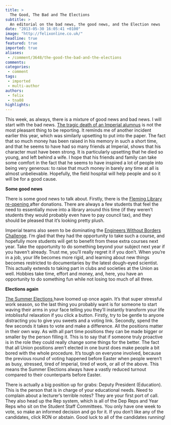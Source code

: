 ```yaml
---
title: >
  The Good, The Bad and The Elections
subtitle: >
  An editorial on the bad news, the good news, and the Election news
date: "2013-05-30 16:05:41 +0100"
image: "http://felixonline.co.uk/"
headline: true
featured: true
imported: true
aliases:
 - /comment/3648/the-good-the-bad-and-the-elections
comments:
categories:
 - comment
tags:
 - imported
 - multi-author
authors:
 - felix
 - tna08
highlights:
---
```


This week, as always, there is a mixture of good news and bad news. I will start with the bad news. [The tragic death of an Imperial alumnus](http://felixonline.co.uk/news/3646/imperial-alumnus-killed-in-syria/) is not the most pleasant thing to be reporting. It reminds me of another incident earlier this year, which was similarly upsetting to put into the paper. The fact that so much money has been raised in his memory in such a short time, and that he seems to have had so many friends at Imperial, shows that his character must have been strong. It is particularly upsetting that he died so young, and left behind a wife. I hope that his friends and family can take some comfort in the fact that he seems to have inspired a lot of people into being very generous: to raise that much money in barely any time at all is almost unbelievable. Hopefully, the field hospital will help people and so it will be for a good cause.

__Some good news__

There is some good news to talk about. Firstly, there is the [Fleming Library re-opening ](http://felixonline.co.uk/news/3642/st-marys-library-gets-revamp/)after donations. There are always a few students that feel the need to essentially move into a library around this time (if they weren’t students they would probably even have to pay council tax), and they should be pleased that it’s looking pretty plush.

Imperial teams also seem to be dominating the [Engineers Without Borders Challenge](http://felixonline.co.uk/news/3644/imperial-college-london-students-to-dominate-engineers-without-borders-finals/). I’m glad that they had the opportunity to take such a course, and hopefully more students will get to benefit from these extra courses next year. Take the opportunity to do something beyond your subject next year if you haven’t already. Trust me, you’ll really regret it if you don’t. When you’re in a job, your life becomes more rigid, and learning about new things becomes restricted to documentaries by the latest dough-eyed scientist. This actually extends to taking part in clubs and societies at the Union as well. Hobbies take time, effort and money, and, here, you have an opportunity to do something fun while not losing too much of all three.

__Elections again__

[The Summer Elections ](http://felixonline.co.uk/news/3641/summer-elections-underway/)have loomed up once again. It’s that super stressful work season, so the last thing you probably want is for someone to start waving their arms in your face telling you they’ll instantly transform your life intoblissful relaxation if you click a button. Firstly, try to be gentle to anyone distracting you to give you sweets and a voting link. Secondly, spend the few seconds it takes to vote and make a difference. All the positions matter in their own way. As with all part time positions they can be made bigger or smaller by the person filling it. This is to say that if someone truly proactive is in the role they could really change some things for the better. The fact that all Union positions aren’t elected in one burst does make people a bit bored with the whole procedure. It’s tough on everyone involved, because the previous round of voting happened before Easter when people weren’t as busy, stressed, tired of Imperial, tired of work, or all of the above. This means the Summer Elections always have a vastly reduced turnout compared to their counterparts before Easter.

There is actually a big position up for grabs: Deputy President (Education). This is the person that is in charge of your educational needs. Need to complain about a lecturer’s terrible notes? They are your first port of call. They also head up the Rep system, which is all of the Dep Reps and Year Reps who sit on the Student Staff Committees. You only have one week to vote, so make an informed decision and go for it. If you don’t like any of the candidates, click RON or abstain. Good luck to all of the candidates running!
